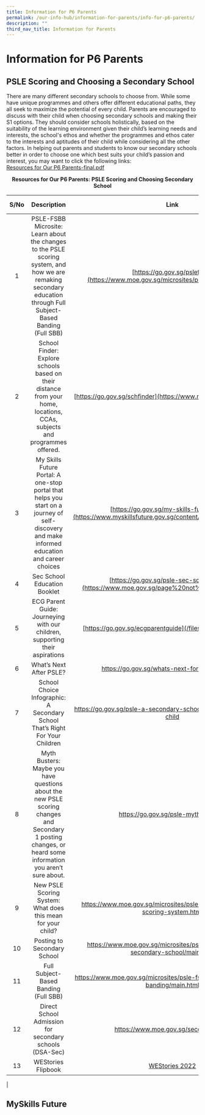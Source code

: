 ```yaml
---
title: Information for P6 Parents
permalink: /our-info-hub/information-for-parents/info-for-p6-parents/
description: ""
third_nav_title: Information for Parents
---
```

# Information for P6 Parents
## PSLE Scoring and Choosing a Secondary School

There are many different secondary schools to choose from. While some have unique programmes and others offer different educational paths, they all seek to maximize the potential of every child. Parents are encouraged to discuss with their child when choosing secondary schools and making their S1 options. They should consider schools holistically, based on the suitability of the learning environment given their child’s learning needs and interests, the school's ethos and whether the programmes and ethos cater to the interests and aptitudes of their child while considering all the other factors. In helping out parents and students to know our secondary schools better in order to choose one which best suits your child’s passion and interest, you may want to click the following links:<br>
[Resources for Our P6 Parents-final.pdf](/files/resourcesforp6parents.pdf)

<center><b>Resources for Our P6 Parents: PSLE Scoring and Choosing Secondary School</b></center>

| S/No | Description | Link | QR Code |
|:----:|:------------------------------------------------------------------------------------------------------------------------------------------------------------------:|:---------------------------------------------------------------------------------:|:-------:|
|   1  | PSLE-FSBB Microsite: Learn about the changes to the PSLE scoring system, and how we are remaking secondary education through Full Subject-Based Banding (Full SBB) | [https://go.gov.sg/pslefsbb](https://www.moe.gov.sg/microsites/psle-fsbb/index.html) |         |
|   2  | School Finder: Explore schools based on their distance from your home, locations, CCAs, subjects and programmes offered. | [https://go.gov.sg/schfinder](https://www.moe.gov.sg/schoolfinder) |         |
|   3  | My Skills Future Portal: A one-stop portal that helps you start on a journey of self-discovery and make informed education and career choices | [https://go.gov.sg/my-skills-future-portal](https://www.myskillsfuture.gov.sg/content/student/en/primary.html) |         |
|   4  | Sec School Education Booklet | [https://go.gov.sg/psle-sec-sch-brochure](https://www.moe.gov.sg/page%20not%20found) **broken link** |         |
|   5  | ECG Parent Guide: Journeying with our children, supporting their aspirations | [https://go.gov.sg/ecgparentguide](/files/ecgparentguide.pdf) |         |
|   6  | What’s Next After PSLE? | https://go.gov.sg/whats-next-for-psle-students |         |
|   7  | School Choice Infographic: A Secondary School That’s Right For Your Children | https://go.gov.sg/psle-a-secondary-school-thats-right-for-your-child |         |
|   8  | Myth Busters: Maybe you have questions about the new PSLE scoring changes and Secondary 1 posting changes, or heard some information you aren’t sure about.        | https://go.gov.sg/psle-myth-busters |         |
|   9  | New PSLE Scoring System: What does this mean for your child? | https://www.moe.gov.sg/microsites/psle-fsbb/psle/new-psle-scoring-system.html     |         |
|  10  | Posting to Secondary School | https://www.moe.gov.sg/microsites/psle-fsbb/posting-to-secondary-school/main.html |         |
|  11  | Full Subject-Based Banding (Full SBB) | https://www.moe.gov.sg/microsites/psle-fsbb/full-subject-based-banding/main.html  |         |
|  12  | Direct School Admission for secondary schools (DSA-Sec) | https://www.moe.gov.sg/secondary/dsa |         |
|  13  | WEStories Flipbook | [WEStories 2022](https://online.fliphtml5.com/obrr/qkde/#p=1) |  |
|


## MySkills Future